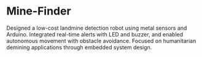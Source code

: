 # Mine-Finder
Designed a low-cost landmine detection robot using metal sensors and Arduino. Integrated real-time alerts with LED and buzzer, and enabled autonomous movement with obstacle avoidance. Focused on humanitarian demining applications through embedded system design.
